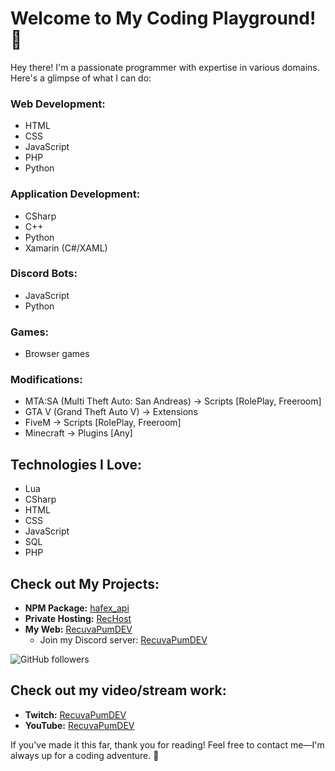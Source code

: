 # Welcome to My Coding Playground! 👋

Hey there! I'm a passionate programmer with expertise in various domains. Here's a glimpse of what I can do:

### Web Development:
- HTML
- CSS
- JavaScript
- PHP
- Python

### Application Development:
- CSharp
- C++
- Python
- Xamarin (C#/XAML)

### Discord Bots:
- JavaScript
- Python

### Games:
- Browser games

### Modifications:
- MTA:SA (Multi Theft Auto: San Andreas) -> Scripts [RolePlay, Freeroom]
- GTA V (Grand Theft Auto V) -> Extensions
- FiveM -> Scripts [RolePlay, Freeroom]
- Minecraft -> Plugins [Any]

## Technologies I Love:

- Lua
- CSharp
- HTML
- CSS
- JavaScript
- SQL
- PHP

## Check out My Projects:

- **NPM Package:** [hafex_api](https://www.npmjs.com/package/hafex_api)
- **Private Hosting:** [RecHost](https://rechost.eu/)
- **My Web:** [RecuvaPumDEV](https://recuvapumdev.eu)
  - Join my Discord server: [RecuvaPumDEV](https://discord.gg/zThUj4JWm2)

![GitHub followers](https://img.shields.io/github/followers/RecuvaPumDEV?label=Follow&style=social)

## Check out my video/stream work:

- **Twitch:** [RecuvaPumDEV](https://www.twitch.tv/recuvapumdev)
- **YouTube:** [RecuvaPumDEV](https://www.youtube.com/channel/UCcTftRZ-LVEqF8rWGEPiiMw)

If you've made it this far, thank you for reading! Feel free to contact me—I'm always up for a coding adventure. 🚀
